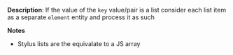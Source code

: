 __Description__: If the value of the `key` value/pair is a list consider each list item as a separate `element` entity and process it as such

__Notes__

- Stylus lists are the equivalate to a JS array
